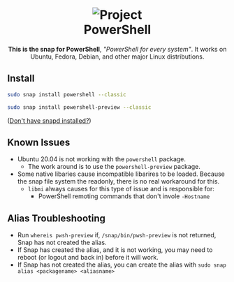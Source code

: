 <h1 align="center">
  <img src="https://raw.githubusercontent.com/PowerShell/PowerShell/master/assets/Powershell_black_64.png" alt="Project">
  <br />
  PowerShell
</h1>

<p align="center"><b>This is the snap for PowerShell</b>, <i>"PowerShell for every system"</i>. It works on Ubuntu, Fedora, Debian, and other major Linux
distributions.</p>

<!-- Uncomment and modify this when you are provided a build status badge
<p align="center">
<a href="https://build.snapcraft.io/user/snapcrafters/fork-and-rename-me"><img src="https://build.snapcraft.io/badge/snapcrafters/fork-and-rename-me.svg" alt="Snap Status"></a>
</p>
-->

## Install

```sh
sudo snap install powershell --classic
```

```sh
sudo snap install powershell-preview --classic
```

([Don't have snapd installed?](https://snapcraft.io/docs/core/install))

## Known Issues

- Ubuntu 20.04 is not working with the `powershell` package.
  - The work around is to use the `powershell-preview` package.
- Some native libaries cause incompatible libarires to be loaded.  Because the snap file system the readonly, there is no real workaround for this.
  - `libmi` always causes for this type of issue and is responsible for:
    - PowerShell remoting commands that don't invole `-Hostname`

## Alias Troubleshooting

- Run `whereis pwsh-preview` if, `/snap/bin/pwsh-preview` is not returned, Snap has not created the alias.
- If Snap has created the alias, and it is not working, you may need to reboot (or logout and back in) before it will work.
- If Snap has not created the alias, you can create the alias with `sudo snap alias <packagename> <aliasname>`

